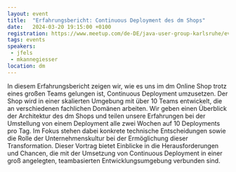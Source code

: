 ```yaml
---
layout: event
title:  "Erfahrungsbericht: Continuous Deployment des dm Shops"
date:   2024-03-20 19:15:00 +0100
registration: https://www.meetup.com/de-DE/java-user-group-karlsruhe/events/298550143/
tags: events
speakers:
 - jfels
 - mkannegiesser
location: dm
---
```


In diesem Erfahrungsbericht zeigen wir, wie es uns im dm Online Shop trotz
eines großen Teams gelungen ist, Continuous Deployment umzusetzen. Der Shop
wird in einer skalierten Umgebung mit über 10 Teams entwickelt, die an
verschiedenen fachlichen Domänen arbeiten. Wir geben einen Überblick der
Architektur des dm Shops und teilen unsere Erfahrungen bei der Umstellung
von einem Deployment alle zwei Wochen auf 10 Deployments pro Tag. Im Fokus
stehen dabei konkrete technische Entscheidungen sowie die Rolle der
Unternehmenskultur bei der Ermöglichung dieser Transformation. Dieser
Vortrag bietet Einblicke in die Herausforderungen und Chancen, die mit der
Umsetzung von Continuous Deployment in einer groß angelegten, teambasierten
Entwicklungsumgebung verbunden sind.
